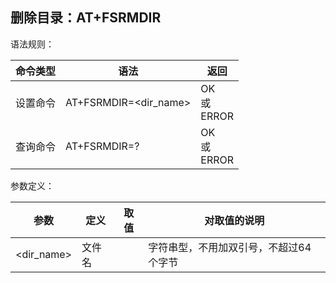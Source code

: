 ## 删除目录：AT+FSRMDIR

语法规则：

| 命令类型 | 语法                  | 返回              |
| -------- | --------------------- | ----------------- |
| 设置命令 | AT+FSRMDIR=<dir_name> | OK<br>或<br>ERROR |
| 查询命令 | AT+FSRMDIR=?          | OK<br>或<br>ERROR |

 

参数定义：

| 参数       | 定义   | 取值 | 对取值的说明                           |
| ---------- | ------ | ---- | -------------------------------------- |
| <dir_name> | 文件名 |      | 字符串型，不用加双引号，不超过64个字节 |
